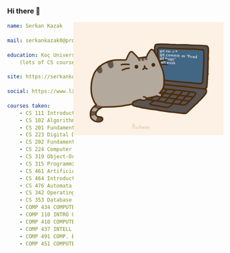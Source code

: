 ### Hi there 👋

<img align="right" width="350px" alt="GIF" src="https://raw.githubusercontent.com/serkankazak/serkankazak/refs/heads/main/pusheencode.gif" />

``` yaml
name: Serkan Kazak

mail: serkankazak0@proton.me

education: Koç University Computer Science and Engineering
    (lots of CS courses taken in Bilkent University)

site: https://serkankazak.github.io/me

social: https://www.linkedin.com/in/serkan-kazak-57331827b

courses taken:
    - CS 111 Introduction to Computing in Engineering and Science
    - CS 102 Algorithms and Programming II
    - CS 201 Fundamental Structures of Computer Science I
    - CS 223 Digital Design
    - CS 202 Fundamental Structures of Computer Science II
    - CS 224 Computer Organization
    - CS 319 Object-Oriented Software Engineering
    - CS 315 Programming Languages
    - CS 461 Artificial Intelligence
    - CS 464 Introduction to Machine Learning
    - CS 476 Automata Theory and Formal Languages
    - CS 342 Operating Systems
    - CS 353 Database Systems
    - COMP 434 COMPUTERNETWORK SECURITY
    - COMP 110 INTRO COMP PR MATLAB
    - COMP 410 COMPUTER GRAPHICS
    - COMP 437 INTELL USER INTERFACES
    - COMP 491 COMP. ENG. DESIGN I
    - COMP 451 COMPUTER VISION WİTH DEEP LEARNING
```

<!--
**serkankazak/serkankazak** is a ✨ _special_ ✨ repository because its `README.md` (this file) appears on your GitHub profile.

Here are some ideas to get you started:

- 🔭 I’m currently working on ...
- 🌱 I’m currently learning ...
- 👯 I’m looking to collaborate on ...
- 🤔 I’m looking for help with ...
- 💬 Ask me about ...
- 📫 How to reach me: ...
- 😄 Pronouns: ...
- ⚡ Fun fact: ...
-->
